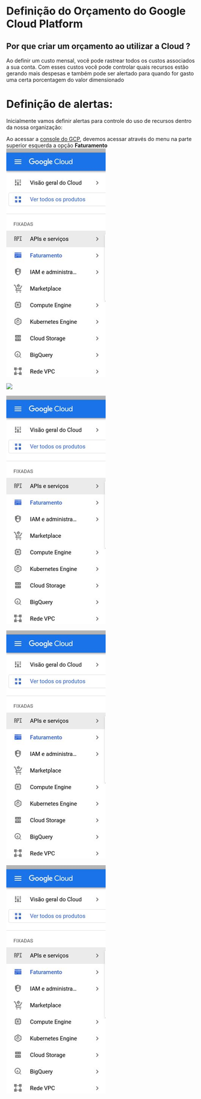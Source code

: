 # Definição do Orçamento do Google Cloud Platform

## Por que criar um orçamento ao utilizar a Cloud ?

Ao definir um custo mensal, você pode rastrear todos os custos associados a sua conta. Com esses custos você pode controlar quais recursos estão gerando mais despesas e também pode ser alertado para quando for gasto uma certa porcentagem do valor dimensionado

# Definição de alertas:
Inicialmente vamos definir alertas para controle do uso de recursos dentro da nossa organização:

Ao acessar a [console do GCP](https://console.cloud.google.com/), devemos acessar através do menu na parte superior esquerda a opção **Faturamento** 
![](/images/menu-faturamento.JPG)


![](/images/menu-orçamento.JPG)


![](/images/menu-faturamento.JPG)


![](/images/menu-faturamento.JPG)


![](/images/menu-faturamento.JPG)
